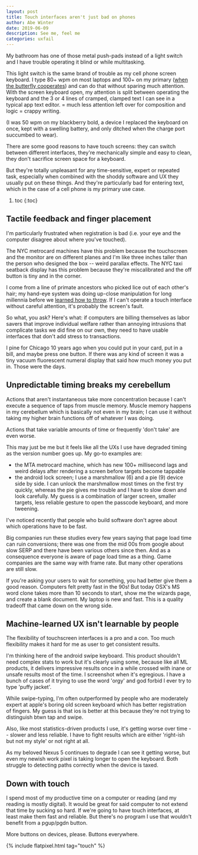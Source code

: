 ```yaml
---
layout: post
title: Touch interfaces aren't just bad on phones
author: Abe Winter
date: 2019-06-09
description: See me, feel me
categories: uxfail
---
```


My bathroom has one of those metal push-pads instead of a light switch and I have trouble operating it blind or while multitasking. 

This light switch is the same brand of trouble as my cell phone screen keyboard. I type 80+ wpm on most laptops and 100+ on my primary ([when the butterfly cooperates](https://ifixit.org/blog/14776/apples-butterfly-keyboard-continues-to-plague-macbook-owners/)) and can do that without sparing much attention. With the screen keyboard open, my attention is split between operating the keyboard and the 3 or 4 lines of cramped, clamped text I can see in a typical app text editor. = much less attention left over for composition and logic = crappy writing.

(I was 50 wpm on my blackberry bold, a device I replaced the keyboard on once, kept with a swelling battery, and only ditched when the charge port succumbed to wear).

There are some good reasons to have touch screens: they can switch between different interfaces, they're mechanically simple and easy to clean, they don't sacrifice screen space for a keyboard.

But they're totally unpleasant for any time-sensitive, expert or repeated task, especially when combined with the shoddy software and UX they usually put on these things. And they're particularly bad for entering text, which in the case of a cell phone is my primary use case.

1. toc
{:toc}

## Tactile feedback and finger placement

I'm particularly frustrated when registration is bad (i.e. your eye and the computer disagree about where you've touched).

The NYC metrocard machines have this problem because the touchscreen and the monitor are on different planes and I'm like three inches taller than the person who designed the box -- weird parallax effects. The NYC taxi seatback display has this problem because they're miscalibrated and the off button is tiny and in the corner.

I come from a line of primate ancestors who picked lice out of each other's hair; my hand-eye system was doing up-close manipulation for long millennia before we [learned how to throw](https://www.nature.com/articles/nature12267). If I can't operate a touch interface without careful attention, it's probably the screen's fault.

So what, you ask? Here's what: if computers are billing themselves as labor savers that improve individual welfare rather than annoying intrusions that complicate tasks we did fine on our own, they need to have usable interfaces that don't add stress to transactions.

I pine for Chicago 10 years ago when you could put in your card, put in a bill, and maybe press one button. If there was any kind of screen it was a tiny vacuum fluorescent numeral display that said how much money you put in. Those were the days.

## Unpredictable timing breaks my cerebellum

Actions that aren't instantaneous take more concentration because I can't execute a sequence of taps from muscle memory. Muscle memory happens in my cerebellum which is basically not even in my brain; I can use it without taking my higher brain functions off of whatever I was doing.

Actions that take variable amounts of time or frequently 'don't take' are even worse.

This may just be me but it feels like all the UXs I use have degraded timing as the version number goes up. My go-to examples are:

* the MTA metrocard machine, which has new 100+ millisecond lags and weird delays after rendering a screen before targets become tappable
* the android lock screen; I use a marshmallow (6) and a pie (9) device side by side. I can unlock the marshmallow most times on the first try quickly, whereas the pie gives me trouble and I have to slow down and look carefully. My guess is a combination of larger screen, smaller targets, less reliable gesture to open the passcode keyboard, and more tweening.

I've noticed recently that people who build software don't agree about which operations have to be fast.

Big companies run these studies every few years saying that page load time can ruin conversions; there was one from the mid 00s from google about slow SERP and there have been various others since then. And as a consequence everyone is aware of page load time as a thing. Game companies are the same way with frame rate. But many other operations are still slow.

If you're asking your users to wait for something, you had better give them a good reason. Computers felt pretty fast in the 90s! But today OSX's MS word clone takes more than 10 seconds to start, show me the wizards page, and create a blank document. My laptop is new and fast. This is a quality tradeoff that came down on the wrong side.

## Machine-learned UX isn't learnable by people

The flexibility of touchscreen interfaces is a pro and a con. Too much flexibility makes it hard for me as user to get consistent results.

I'm thinking here of the android swipe keyboard. This product shouldn't need complex stats to work but it's clearly using some, because like all ML products, it delivers impressive results once in a while crossed with inane or unsafe results most of the time. I screenshot when it's egregious. I have a bunch of cases of it trying to use the word 'orgy' and god forbid I ever try to type 'puffy jacket'.

While swipe-typing, I'm often outperformed by people who are moderately expert at apple's boring old screen keyboard which has better registration of fingers. My guess is that ios is better at this because they're not trying to distinguish btwn tap and swipe.

Also, like most statistics-driven products I use, it's getting worse over time -- slower and less reliable. I have to fight results which are either 'right-ish but not my style' or not right at all.

As my beloved Nexus 5 continues to degrade I can see it getting worse, but even my newish work pixel is taking longer to open the keyboard. Both struggle to detecting paths correctly when the device is taxed.

## Down with touch

I spend most of my productive time on a computer or reading (and my reading is mostly digital). It would be great for said computer to not extend that time by sucking so hard. If we're going to have touch interfaces, at least make them fast and reliable. But there's no program I use that wouldn't benefit from a pgup/pgdn button.

More buttons on devices, please. Buttons everywhere.

{% include flatpixel.html tag="touch" %}
